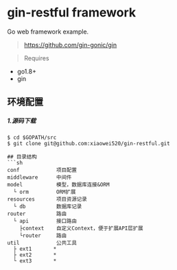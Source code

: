 # gin-restful framework
Go web framework example.
>

> https://github.com/gin-gonic/gin

> Requires
- go1.8+
- gin

## 环境配置

##### 1.源码下载
```shell
$ cd $GOPATH/src
$ git clone git@github.com:xiaowei520/gin-restful.git
```


```
## 目录结构
```sh
conf            项目配置
middleware      中间件
model           模型，数据库连接&ORM
  └ orm         ORM扩展
resources       项目资源记录
  └ db          数据库记录
router          路由
  └ api         接口路由
    ├context    自定义Context，便于扩展API层扩展
    └router     路由
util            公共工具
  ├ ext1       *
  ├ ext2       *
  └ ext3       *
```


